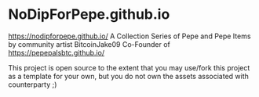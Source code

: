 # NoDipForPepe.github.io
https://nodipforpepe.github.io/
A Collection Series of Pepe and Pepe Items by community artist BitcoinJake09
Co-Founder of https://pepepalsbtc.github.io/

This project is open source to the extent that you may use/fork this project as a template for your own, but you do not own the assets associated with counterparty ;)
